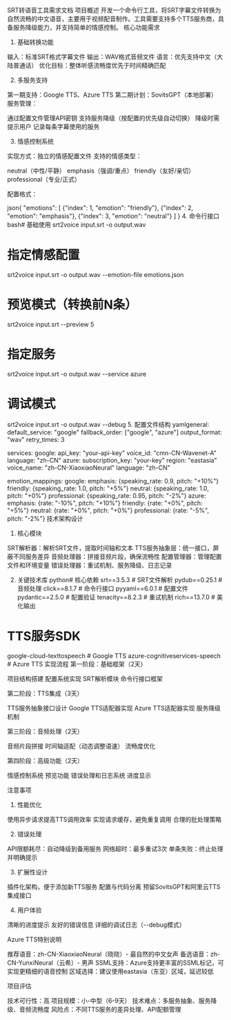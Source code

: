 SRT转语音工具需求文档
项目概述
开发一个命令行工具，将SRT字幕文件转换为自然流畅的中文语音，主要用于视频配音制作。工具需要支持多个TTS服务商，具备服务降级能力，并支持简单的情感控制。
核心功能需求
1. 基础转换功能

输入：标准SRT格式字幕文件
输出：WAV格式音频文件
语言：优先支持中文（大陆普通话）
优化目标：整体听感流畅度优先于时间精确匹配

2. 多服务支持

第一期支持：Google TTS、Azure TTS
第二期计划：SovitsGPT（本地部署）
服务管理：

通过配置文件管理API密钥
支持服务降级（按配置的优先级自动切换）
降级时需提示用户
记录每条字幕使用的服务



3. 情感控制系统

实现方式：独立的情感配置文件
支持的情感类型：

neutral（中性/平静）
emphasis（强调/重点）
friendly（友好/亲切）
professional（专业/正式）


配置格式：

json{
  "emotions": [
    {"index": 1, "emotion": "friendly"},
    {"index": 2, "emotion": "emphasis"},
    {"index": 3, "emotion": "neutral"}
  ]
}
4. 命令行接口
bash# 基础使用
srt2voice input.srt -o output.wav

# 指定情感配置
srt2voice input.srt -o output.wav --emotion-file emotions.json

# 预览模式（转换前N条）
srt2voice input.srt --preview 5

# 指定服务
srt2voice input.srt -o output.wav --service azure

# 调试模式
srt2voice input.srt -o output.wav --debug
5. 配置文件结构
yamlgeneral:
  default_service: "google"
  fallback_order: ["google", "azure"]
  output_format: "wav"
  retry_times: 3
  
services:
  google:
    api_key: "your-api-key"
    voice_id: "cmn-CN-Wavenet-A"
    language: "zh-CN"
  azure:
    subscription_key: "your-key"
    region: "eastasia"
    voice_name: "zh-CN-XiaoxiaoNeural"
    language: "zh-CN"
    
emotion_mappings:
  google:
    emphasis: {speaking_rate: 0.9, pitch: "+10%"}
    friendly: {speaking_rate: 1.0, pitch: "+5%"}
    neutral: {speaking_rate: 1.0, pitch: "+0%"}
    professional: {speaking_rate: 0.95, pitch: "-2%"}
  azure:
    emphasis: {rate: "-10%", pitch: "+10%"}
    friendly: {rate: "+0%", pitch: "+5%"}
    neutral: {rate: "+0%", pitch: "+0%"}
    professional: {rate: "-5%", pitch: "-2%"}
技术架构设计
1. 核心模块

SRT解析器：解析SRT文件，提取时间轴和文本
TTS服务抽象层：统一接口，屏蔽不同服务差异
音频处理器：拼接音频片段，确保流畅性
配置管理器：管理配置文件和环境变量
错误处理器：重试机制、服务降级、日志记录

2. 关键技术库
python# 核心依赖
srt==3.5.3              # SRT文件解析
pydub==0.25.1           # 音频处理
click==8.1.7            # 命令行接口
pyyaml==6.0.1           # 配置文件
pydantic==2.5.0         # 配置验证
tenacity==8.2.3         # 重试机制
rich==13.7.0            # 美化输出

# TTS服务SDK
google-cloud-texttospeech  # Google TTS
azure-cognitiveservices-speech  # Azure TTS
实现流程
第一阶段：基础框架（2天）

项目结构搭建
配置系统实现
SRT解析模块
命令行接口框架

第二阶段：TTS集成（3天）

TTS服务抽象接口设计
Google TTS适配器实现
Azure TTS适配器实现
服务降级机制

第三阶段：音频处理（2天）

音频片段拼接
时间轴适配（动态调整语速）
流畅度优化

第四阶段：高级功能（2天）

情感控制系统
预览功能
错误处理和日志系统
进度显示

注意事项
1. 性能优化

使用异步请求提高TTS调用效率
实现请求缓存，避免重复调用
合理的批处理策略

2. 错误处理

API限额耗尽：自动降级到备用服务
网络超时：最多重试3次
单条失败：终止处理并明确提示

3. 扩展性设计

插件化架构，便于添加新TTS服务
配置与代码分离
预留SovitsGPT和阿里云TTS集成接口

4. 用户体验

清晰的进度提示
友好的错误信息
详细的调试日志（--debug模式）

Azure TTS特别说明

推荐语音：zh-CN-XiaoxiaoNeural（晓晓）- 最自然的中文女声
备选语音：zh-CN-YunxiNeural（云希）- 男声
SSML支持：Azure支持更丰富的SSML标记，可实现更精细的语音控制
区域选择：建议使用eastasia（东亚）区域，延迟较低

项目评估

技术可行性：高
项目规模：小-中型（6-9天）
技术难点：多服务抽象、服务降级、音频流畅度
风险点：不同TTS服务的差异处理、API配额管理